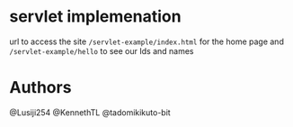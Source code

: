 # servlet implemenation


url to access the site `/servlet-example/index.html` for the home page
and `/servlet-example/hello` to see our Ids and names

# Authors

@Lusiji254 @KennethTL @tadomikikuto-bit
